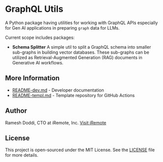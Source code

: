 # GraphQL Utils

A Python package having utilities for working with GraphQL APIs especially for Gen AI applications in preparing `graph` data for LLMs.

Current scope includes packages:

- **Schema Splitter** A simple util to split a GraphQL schema into smaller sub-graphs in building vector databases. These sub-graphs can be utilized as Retrieval-Augmented Generation (RAG) documents in Generative AI workflows.

## More Information

- [README-dev.md](docs/README-dev.md) - Developer documentation
- [README-templ.md](docs/README-templ.md) - Template repository for GitHub Actions

## Author

Ramesh Doddi, CTO at iRemote, Inc. [Visit iRemote](https://iremote.ai)

## License

This project is open-sourced under the MIT License. See the [LICENSE](LICENSE) file for more details.
